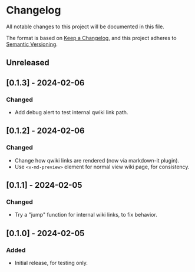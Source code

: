 # Changelog

All notable changes to this project will be documented in this file.

The format is based on [Keep a Changelog](https://keepachangelog.com/en/1.1.0/),
and this project adheres to [Semantic Versioning](https://semver.org/spec/v2.0.0.html).

## Unreleased

## [0.1.3] - 2024-02-06

### Changed

- Add debug alert to test internal qwiki link path.

## [0.1.2] - 2024-02-06

### Changed

- Change how qwiki links are rendered (now via markdown-it plugin).
- Use `<v-md-preview>` element for normal view wiki page, for consistency.

## [0.1.1] - 2024-02-05

### Changed

- Try a "jump" function for internal wiki links, to fix behavior.

## [0.1.0] - 2024-02-05

### Added

- Initial release, for testing only.
